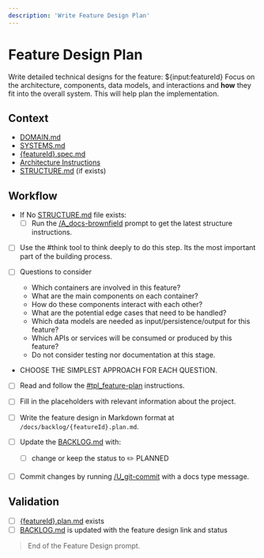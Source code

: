 ```yaml
---
description: 'Write Feature Design Plan'
---
```


# Feature Design Plan

Write detailed technical designs for the feature: ${input:featureId}
Focus on the architecture, components, data models, and interactions and **how** they fit into the overall system.
This will help plan the implementation.

## Context

- [DOMAIN.md](/docs/DOMAIN.md)
- [SYSTEMS.md](/docs/SYSTEMS.md)
- [{featureId}.spec.md](/docs/backlog/{featureId}.spec.md)
- [Architecture Instructions](../instructions/bst_architecture.instructions.md)
- [STRUCTURE.md](/docs/STRUCTURE.md) (if exists)

## Workflow

- If No [STRUCTURE.md](/docs/STRUCTURE.md) file exists:
  - [ ] Run the [/A_docs-brownfield](A_docs-brownfield.prompt.md) prompt to get the latest structure instructions.

- [ ] Use the #think tool to think deeply to do this step. Its the most important part of the building process.

- [ ] Questions to consider
  - Which containers are involved in this feature?
  - What are the main components on each container?
  - How do these components interact with each other?
  - What are the potential edge cases that need to be handled?
  - Which data models are needed as input/persistence/output for this feature?
  - Which APIs or services will be consumed or produced by this feature?
  - Do not consider testing nor documentation at this stage.

- CHOOSE THE SIMPLEST APPROACH FOR EACH QUESTION.

- [ ] Read and follow the [#tpl_feature-plan](../instructions/tpl_feature-plan.instructions.md) instructions.

- [ ] Fill in the placeholders with relevant information about the project.

- [ ] Write the feature design in Markdown format at `/docs/backlog/{featureId}.plan.md`.

- [ ] Update the [BACKLOG.md](/docs/BACKLOG.md) with:
  - [ ] change or keep the status to ✏️ PLANNED

- [ ] Commit changes by running [/U_git-commit](U_git-commit.prompt.md) with a docs type message.

## Validation

- [ ] [{featureId}.plan.md](/docs/backlog/{featureId}.plan.md) exists
- [ ] [BACKLOG.md](/docs/BACKLOG.md) is updated with the feature design link and status

> End of the Feature Design prompt.